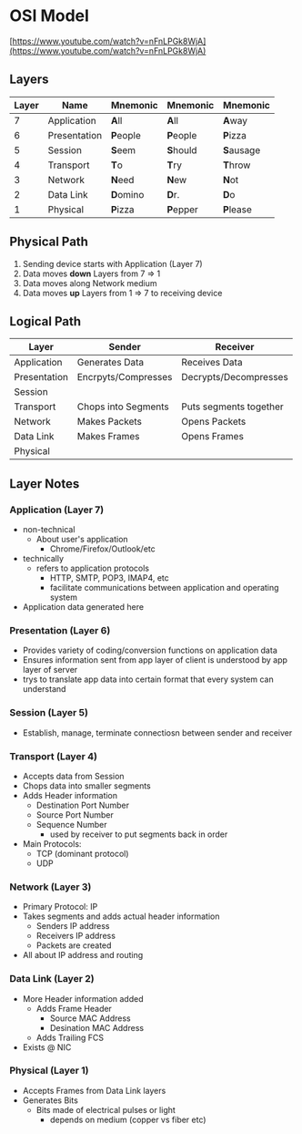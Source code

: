 # OSI Model

[https://www.youtube.com/watch?v=nFnLPGk8WjA](https://www.youtube.com/watch?v=nFnLPGk8WjA)

## Layers

Layer|Name|Mnemonic|Mnemonic|Mnemonic
-|-|-|-|-
7|Application|<b>A</b>ll|<b>A</b>ll|<b>A</b>way
6|Presentation|<b>P</b>eople|<b>P</b>eople|<b>P</b>izza
5|Session|<b>S</b>eem|<b>S</b>hould|<b>S</b>ausage
4|Transport|<b>T</b>o|<b>T</b>ry|<b>T</b>hrow
3|Network|<b>N</b>eed|<b>N</b>ew|<b>N</b>ot
2|Data Link|<b>D</b>omino|<b>D</b>r.|<b>D</b>o
1|Physical|<b>P</b>izza|<b>P</b>epper|<b>P</b>lease

## Physical Path

1. Sending device starts with Application (Layer 7)
1. Data moves **down** Layers from 7 => 1
1. Data moves along Network medium
1. Data moves **up** Layers from 1 => 7 to receiving device

## Logical Path

Layer|Sender|Receiver
-|-|-
Application|Generates Data|Receives Data
Presentation|Encrpyts/Compresses|Decrypts/Decompresses
Session||
Transport|Chops into Segments|Puts segments together
Network|Makes Packets|Opens Packets
Data Link|Makes Frames|Opens Frames
Physical||

## Layer Notes

### Application (Layer 7)

- non-technical
    - About user's application
        - Chrome/Firefox/Outlook/etc
- technically
    - refers to application protocols
        - HTTP, SMTP, POP3, IMAP4, etc
        - facilitate communications between application and operating system
- Application data generated here

### Presentation (Layer 6)

- Provides variety of coding/conversion functions on application data
- Ensures information sent from app layer of client is understood by app layer of server
- trys to translate app data into certain format that every system can understand

### Session (Layer 5)

- Establish, manage, terminate connectiosn between sender and receiver

### Transport (Layer 4)

- Accepts data from Session
- Chops data into smaller segments
- Adds Header information
    - Destination Port Number
    - Source Port Number
    - Sequence Number
        - used by receiver to put segments back in order
- Main Protocols:
    - TCP (dominant protocol)
    - UDP

### Network (Layer 3)

- Primary Protocol: IP
- Takes segments and adds actual header information
    - Senders IP address
    - Receivers IP address
    - Packets are created
- All about IP address and routing

### Data Link (Layer 2)

- More Header information added
    - Adds Frame Header
        - Source MAC Address
        - Desination MAC Address
    - Adds Trailing FCS
- Exists @ NIC

### Physical (Layer 1)

- Accepts Frames from Data Link layers
- Generates Bits
    - Bits made of electrical pulses or light
        - depends on medium (copper vs fiber etc)
